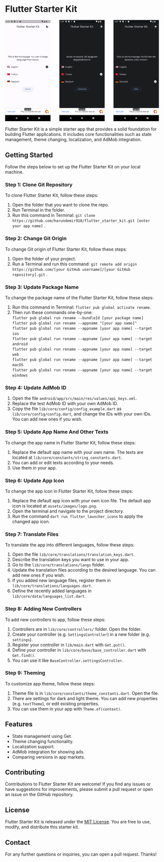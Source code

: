 # Flutter Starter Kit

![Screenshot 1](screens/1.png)

Flutter Starter Kit is a simple starter app that provides a solid foundation for building Flutter
applications. It includes core functionalities such as state management, theme changing,
localization, and AdMob integration.

## Getting Started

Follow the steps below to set up the Flutter Starter Kit on your local machine.

### Step 1: Clone Git Repository

To clone Flutter Starter Kit, follow these steps:

1. Open the folder that you want to clone the repo.
2. Run Terminal in the folder.
3. Run this command in
   Terminal: `git clone https://github.com/harundemir918/flutter_starter_kit.git [enter your app name]`
   .

### Step 2: Change Git Origin

To change Git origin of Flutter Starter Kit, follow these steps:

1. Open the folder of your project.
2. Run a Terminal and run this
   command: `git remote add origin https://github.com/[your GitHub username]/[your GitHub repository].git`
   .

### Step 3: Update Package Name

To change the package name of the Flutter Starter Kit, follow these steps:

1. Run this command in Terminal: `flutter pub global activate rename`.
2. Then run these commands one-by-one:\
   `flutter pub global run rename --bundleId [your package name]`\
   `flutter pub global run rename --appname "[your app name]"`\
   `flutter pub global run rename --appname [your app name] --target ios`\
   `flutter pub global run rename --appname [your app name] --target android`\
   `flutter pub global run rename --appname [your app name] --target web`\
   `flutter pub global run rename --appname [your app name] --target macOS`\
   `flutter pub global run rename --appname [your app name] --target windows`

### Step 4: Update AdMob ID

1. Open the file `android/app/src/main/res/values/api_keys.xml`.
2. Replace the test AdMob ID with your own AdMob ID.
3. Copy the file `lib/core/config/config_example.dart` as `lib/core/config/config.dart`, and change
   the IDs with your own IDs. You can add new ones if you wish.

### Step 5: Update App Name And Other Texts

To change the app name in Flutter Starter Kit, follow these steps:

1. Replace the default app name with your own name. The texts are located
   at `lib/core/constants/string_constants.dart`.
2. You can add or edit texts according to your needs.
3. Use them in your app.

### Step 6: Update App Icon

To change the app icon in Flutter Starter Kit, follow these steps:

1. Replace the default app icon with your own icon file. The default app icon is located
   at `assets/images/logo.png`.
2. Open the terminal and navigate to the project directory.
3. Run the command `dart run flutter_launcher_icons` to apply the changed app icon.

### Step 7: Translate Files

To translate the app into different languages, follow these steps:

1. Open the file `lib/core/translations/translation_keys.dart`.
2. Describe the translation keys you want to use in your app.
3. Go to the `lib/core/translations/langs` folder.
4. Update the translation files according to the desired language. You can add new ones if you wish.
5. If you added new language files, register them in `lib/core/translations/languages.dart`.
6. Define the recently added languages in `lib/core/data/languages_list.dart`.

### Step 8: Adding New Controllers

To add new controllers to app, follow these steps:

1. Controllers are in `lib/core/controllers/` folder. Open the folder.
2. Create your controller (e.g. `SettingsController`) in a new folder (e.g. `settings`).
3. Register your controller in `lib/main.dart` with `Get.put()`.
4. Define your controller in `lib/core/base/base_controller.dart` with `Get.find()`.
5. You can use it like `BaseController.settingsController`.

### Step 9: Theming

To customize app theme, follow these steps:

1. Theme file is in `lib/core/constants/theme_constants.dart`. Open the file.
2. There are settings for dark and light theme. You can add new properties (e.g. `textTheme`), or
   edit existing properties.
3. You can use them in your app with `Theme.of(context)`.

## Features

- State management using Get.
- Theme changing functionality.
- Localization support.
- AdMob integration for showing ads.
- Comparing versions in app markets.

## Contributing

Contributions to Flutter Starter Kit are welcome! If you find any issues or have suggestions for
improvements, please submit a pull request or open an issue on the GitHub repository.

## License

Flutter Starter Kit is released under the [MIT License](https://opensource.org/licenses/MIT). You
are free to use, modify, and distribute this starter kit.

## Contact

For any further questions or inquiries, you can open a pull request. Thanks!
